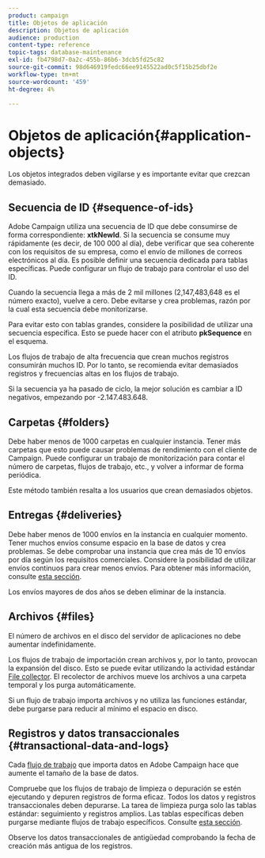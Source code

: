```yaml
---
product: campaign
title: Objetos de aplicación
description: Objetos de aplicación
audience: production
content-type: reference
topic-tags: database-maintenance
exl-id: fb4798d7-0a2c-455b-86b6-3dcb5fd25c82
source-git-commit: 98d646919fedc66ee9145522ad0c5f15b25dbf2e
workflow-type: tm+mt
source-wordcount: '459'
ht-degree: 4%

---
```


# Objetos de aplicación{#application-objects}

Los objetos integrados deben vigilarse y es importante evitar que crezcan demasiado.

## Secuencia de ID {#sequence-of-ids}

Adobe Campaign utiliza una secuencia de ID que debe consumirse de forma correspondiente: **xtkNewId**. Si la secuencia se consume muy rápidamente (es decir, de 100 000 al día), debe verificar que sea coherente con los requisitos de su empresa, como el envío de millones de correos electrónicos al día. Es posible definir una secuencia dedicada para tablas específicas. Puede configurar un flujo de trabajo para controlar el uso del ID.

Cuando la secuencia llega a más de 2 mil millones (2,147,483,648 es el número exacto), vuelve a cero. Debe evitarse y crea problemas, razón por la cual esta secuencia debe monitorizarse.

Para evitar esto con tablas grandes, considere la posibilidad de utilizar una secuencia específica. Esto se puede hacer con el atributo **pkSequence** en el esquema.

Los flujos de trabajo de alta frecuencia que crean muchos registros consumirán muchos ID. Por lo tanto, se recomienda evitar demasiados registros y frecuencias altas en los flujos de trabajo.

Si la secuencia ya ha pasado de ciclo, la mejor solución es cambiar a ID negativos, empezando por -2.147.483.648.

## Carpetas {#folders}

Debe haber menos de 1000 carpetas en cualquier instancia. Tener más carpetas que esto puede causar problemas de rendimiento con el cliente de Campaign. Puede configurar un trabajo de monitorización para contar el número de carpetas, flujos de trabajo, etc., y volver a informar de forma periódica.

Este método también resalta a los usuarios que crean demasiados objetos.

## Entregas {#deliveries}

Debe haber menos de 1000 envíos en la instancia en cualquier momento. Tener muchos envíos consume espacio en la base de datos y crea problemas. Se debe comprobar una instancia que crea más de 10 envíos por día según los requisitos comerciales. Considere la posibilidad de utilizar envíos continuos para crear menos envíos. Para obtener más información, consulte [esta sección](../../workflow/using/continuous-delivery.md).

Los envíos mayores de dos años se deben eliminar de la instancia.

## Archivos {#files}

El número de archivos en el disco del servidor de aplicaciones no debe aumentar indefinidamente.

Los flujos de trabajo de importación crean archivos y, por lo tanto, provocan la expansión del disco. Esto se puede evitar utilizando la actividad estándar [File collector](../../workflow/using/file-collector.md). El recolector de archivos mueve los archivos a una carpeta temporal y los purga automáticamente.

Si un flujo de trabajo importa archivos y no utiliza las funciones estándar, debe purgarse para reducir al mínimo el espacio en disco.

## Registros y datos transaccionales {#transactional-data-and-logs}

Cada [flujo de trabajo](../../workflow/using/data-life-cycle.md#work-table) que importa datos en Adobe Campaign hace que aumente el tamaño de la base de datos.

Compruebe que los flujos de trabajo de limpieza o depuración se estén ejecutando y depuren registros de forma eficaz. Todos los datos y registros transaccionales deben depurarse. La tarea de limpieza purga solo las tablas estándar: seguimiento y registros amplios. Las tablas específicas deben purgarse mediante flujos de trabajo específicos. Consulte [esta sección](../../workflow/using/monitoring-workflow-execution.md#purging-the-logs).

Observe los datos transaccionales de antigüedad comprobando la fecha de creación más antigua de los registros.
